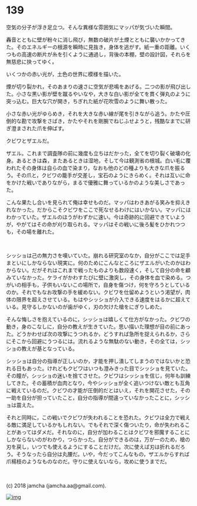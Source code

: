 # 139

空気の分子が浮き足立つ。そんな異様な雰囲気にマッパが気づいた瞬間。  

轟音とともに壁が粉々に消し飛び，無数の破片が土煙とともに襲いかかってきた。そのエネルギーの根源を瞬時に見抜き，身体を逃がす。紙一重の距離。いくつもの高速の断片が糸を引くように通過し，背後の本棚，壁の設計図，それらを無慈悲に抉ってゆく。  

いくつかの赤い光が，土色の世界に模様を描いた。  

煙が切り裂かれ，そのあまりの速さに空気が悲鳴をあげる。二つの影が飛び出した。小さな黒い影が壁を蹴るやいなや，大きな白い影が全てを貫く弾丸のように突っ込む。巨大な穴が開き，ちぎれた紙が花吹雪のように舞い散った。  

小さな赤い光がゆらめき，それを大きな赤い線が尾を引きながら追う。かたや圧倒的な勘で攻撃をさばき，かたやそれを剛腕でねじふせようと，残酷なまでに研ぎ澄まされた爪を伸ばす。  

クビワとザエルだ。  

ザエル。これまで調査隊の前に幾度も立ちはだかった，全てを切り裂く破壊の化身。あるときは森，またあるときは湿地，そして今は観測省の根城。白い毛に覆われたその身体は自らの血で染まり，なおも他のどの種よりも大きな爪を振るう。その爪と，クビワの籠手が交差し，宝石のようにきらめく。それは互いに命をかけた戦いでありながら，まるで優雅に舞っているかのような美しさであった。  

こんな果たし合いを見られて俺は幸せものだ。マッパはわきあがる笑みを抑えきれなかった。だからこそクビワをここで死なせるわけにはいかない。マッパにはわかっていた。ザエルのほうがわずかに速い。今は奇跡的に回避できていようが，やがてはその命が刈り取られる。マッパはその戦いに後ろ髪をひかれつつも，その場を離れた。  

<br>  

シッショは己の無力さを嘆いていた。崩れる研究室のなか，自分がここでは足手まといにしかならない現実に。何のためにこんなところにザエルがいたのかはわからない。だがそれはこれまで戦ったものよりも数段速く，そして自分の命を顧みていなかった。ケライがかわすたびに壁に激突し，その身体を血で染める。つがいの相手も，子供もいないこの場所で，自身を傷つけ，何を守ろうとしているのか。それでもなお攻撃の手を緩めない。クビワを仕留めようという渇望が，肉体の限界を超えさせている。もはやシッショが介入できる速度をはるかに超えている。見守るしかないのが歯がゆく，刃の欠けた槍をにぎりしめた。  

そんな悔しさを抱えているのに，シッショは嬉しくて仕方がなかった。クビワの動き，身のこなしに，自分の教えが生きていた。思い描いた理想が目の前にあった。どうかわせば次の攻撃にうつれるか，どうすれば急所を捉えられるか，さらにそこから回避にうつるには。流れるような無駄のない動き，その全ては，シッショの教えが基となっている。  

シッショは自分の指導が正しいのか，才能を押し潰してしまうのではないかと恐れる日もあった。けれどもクビワはいつも澄みきった目でシッショを見ていた。その瞳が，シッショの迷いを捨てさせた。クビワはシッショを信じ，何年も訓練してきた。その蓄積が血肉となり，今やシッショが全く追いつけない敵とも互角に戦えているのだ。クビワの才能が圧倒的だとはいえ，それを開花させた，その一助を自分が担っていたこと，自分の指導が間違っていなかったことに，シッショは震えた。  

それと同時に，この戦いでクビワが失われることを恐れた。クビワは全力で戦える敵に満足しているかもしれない。でもそれで深く傷ついたり，命が失われることがあってはダメだ。それなのに，自分が加わることはクビワを邪魔することにしかならないのがわかり，つらかった。自分ができるのは，万が一のため，槍の刃を戻し，いつでも使えるようにすることだけだ。次に使えば刃は折れるだろう。そうなったら自分は丸腰だ。いや，今だってこんなもの，ザエルからすれば爪楊枝のようなものなのだ。守りに使えないなら，攻めに使うまでだ。  

<br>  
<br>  
(c) 2018 jamcha (jamcha.aa@gmail.com).  

[![img](http://i.creativecommons.org/l/by-nc-sa/4.0/88x31.png)](http://creativecommons.org/licenses/by-nc-sa/4.0/deed)